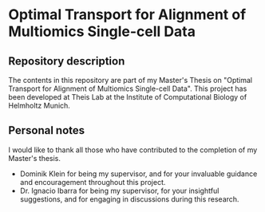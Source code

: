 # Optimal Transport for Alignment of Multiomics Single-cell Data

## Repository description
The contents in this repository are part of my Master's Thesis on "Optimal Transport for Alignment of Multiomics Single-cell Data".
This project has been developed at Theis Lab at the Institute of Computational Biology of Helmholtz Munich.

## Personal notes
I would like to thank all those who have contributed to the completion of my Master's thesis.
* Dominik Klein for being my supervisor, and for your invaluable guidance and encouragement throughout this project.
* Dr. Ignacio Ibarra for being my supervisor, for your insightful suggestions, and for engaging in discussions during this research.
